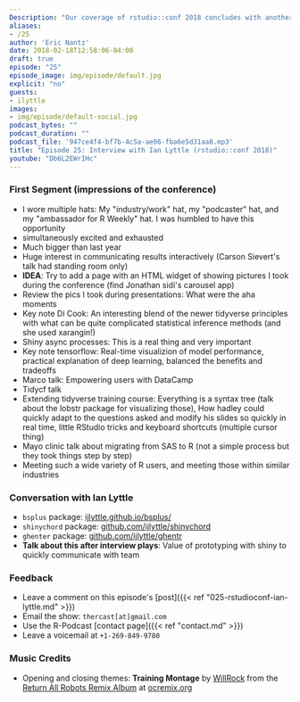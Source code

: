 ```yaml
---
Description: "Our coverage of rstudio::conf 2018 concludes with another great interview!  I talk with Ian Lyttle about his personal journey to using R, the value that shiny brings in communicating with customers, and his new package to ease the pain of working with enterprise GitHub installations.  I also discuss my key insights and takeaways from the extending tidyverse training and talks I attended. I hope you enjoy this jam-packed episode of the R-Podcast!"  
aliases:
- /25
author: 'Eric Nantz'
date: 2018-02-18T12:58:06-04:00
draft: true
episode: "25"
episode_image: img/episode/default.jpg
explicit: "no"
guests:
- ilyttle
images:
- img/episode/default-social.jpg
podcast_bytes: ""
podcast_duration: ""
podcast_file: '947ce4f4-bf7b-4c5a-ae06-fba6e5d31aa8.mp3'
title: "Episode 25: Interview with Ian Lyttle (rstudio::conf 2018)"
youtube: "Db6L2EWrIHc"
---
```


### First Segment (impressions of the conference)

* I wore multiple hats: My "industry/work" hat, my "podcaster" hat, and my "ambassador for R Weekly" hat.  I was humbled to have this opportunity
* simultaneously excited and exhausted
* Much bigger than last year
* Huge interest in communicating results interactively (Carson Sievert's talk had standing room only)
* __IDEA__: Try to add a page with an HTML widget of showing pictures I took during the conference (find Jonathan sidi's carousel app)
* Review the pics I took during presentations: What were the aha moments
* Key note Di Cook: An interesting blend of the newer tidyverse principles with what can be quite complicated statistical inference methods (and she used xarangin!)
* Shiny async processes: This is a real thing and very important
* Key note tensorflow: Real-time visualizion of model performance, practical explanation of deep learning, balanced the benefits and tradeoffs
* Marco talk: Empowering users with DataCamp
* Tidycf talk
* Extending tidyverse training course: Everything is a syntax tree (talk about the lobstr package for visualizing those), How hadley could quickly adapt to the questions asked and modify his slides so quickly in real time, little RStudio tricks and keyboard shortcuts (multiple cursor thing)
* Mayo clinic talk about migrating from SAS to R (not a simple process but they took things step by step)
* Meeting such a wide variety of R users, and meeting those within similar industries

### Conversation with Ian Lyttle

* `bsplus` package: [ijlyttle.github.io/bsplus/](https://ijlyttle.github.io/bsplus)
* `shinychord` package: [github.com/ijlyttle/shinychord](https://github.com/ijlyttle/shinychord)
* `ghenter` package: [github.com/ijlyttle/ghentr](https://github.com/ijlyttle/ghentr)
* __Talk about this after interview plays__: Value of prototyping with shiny to quickly communicate with team

### Feedback

- Leave a comment on this episode's [post]({{< ref "025-rstudioconf-ian-lyttle.md" >}})
- Email the show: `thercast[at]gmail.com`
- Use the R-Podcast [contact page]({{< ref "contact.md" >}})
- Leave a voicemail at `+1-269-849-9780`

### Music Credits

- Opening and closing themes: __Training Montage__ by [WillRock](http://ocremix.org/artist/5043/willrock)  from the [Return All Robots Remix Album](http://ocremix.org/events/returnallrobots/) at [ocremix.org](http://ocremix.org/)
